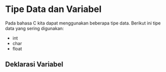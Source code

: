 # Tipe Data dan Variabel

Pada bahasa C kita dapat menggunakan beberapa tipe data. Berikut ini tipe data yang sering digunakan:

* int
* char
* float


## Deklarasi Variabel